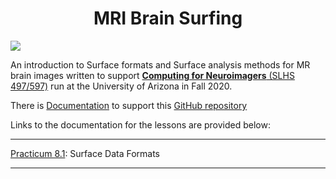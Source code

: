 # <div align="center"> MRI Brain Surfing </div>
<img src="https://github.com/chidiugonna/BrainSurfing/blob/gh-pages/img/favicon.ico" class="center">

An introduction to Surface formats and Surface analysis methods for MR brain images written to support [**Computing for Neuroimagers** (SLHS 497/597)](https://d2l.arizona.edu/d2l/home/924931) run at the University of Arizona in Fall 2020.

There is [Documentation](https://chidiugonna.github.io/BrainSurfing/) to support this [GitHub repository](https://chidiugonna.github.io/BrainSurfing/)

Links to the documentation for the lessons are provided below:
*** 

<!-- [Lesson 8](surfdata/introformats.md): Introduction to Surface-based Formats -->

[Practicum 8.1](https://chidiugonna.github.io/BrainSurfing/surfdata/prac81/): Surface Data Formats

***

<!-- [Lesson 9](surfanalysis/working.md): Working with Surface-based formats

[Practicum 9.1](surfanalysis/prac91.md): Surface-Based Analysis -->
